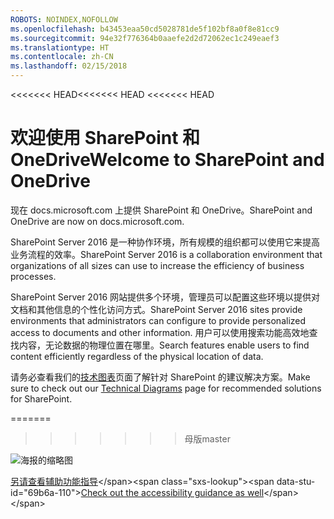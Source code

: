 ```yaml
---
ROBOTS: NOINDEX,NOFOLLOW
ms.openlocfilehash: b43453eaa50cd5028781de5f102bf8a0f8e81cc9
ms.sourcegitcommit: 94e32f776364b0aaefe2d2d72062ec1c249eaef3
ms.translationtype: HT
ms.contentlocale: zh-CN
ms.lasthandoff: 02/15/2018
---
```

<span data-ttu-id="69b6a-101"><<<<<<< HEAD</span><span class="sxs-lookup"><span data-stu-id="69b6a-101"><<<<<<< HEAD <<<<<<< HEAD</span></span>
# <a name="welcome-to-sharepoint-and-onedrive"></a><span data-ttu-id="69b6a-102">欢迎使用 SharePoint 和 OneDrive</span><span class="sxs-lookup"><span data-stu-id="69b6a-102">Welcome to SharePoint and OneDrive</span></span>

<span data-ttu-id="69b6a-103">现在 docs.microsoft.com 上提供 SharePoint 和 OneDrive。</span><span class="sxs-lookup"><span data-stu-id="69b6a-103">SharePoint and OneDrive are now on docs.microsoft.com.</span></span> 

<span data-ttu-id="69b6a-104">SharePoint Server 2016 是一种协作环境，所有规模的组织都可以使用它来提高业务流程的效率。</span><span class="sxs-lookup"><span data-stu-id="69b6a-104">SharePoint Server 2016 is a collaboration environment that organizations of all sizes can use to increase the efficiency of business processes.</span></span> 

<span data-ttu-id="69b6a-105">SharePoint Server 2016 网站提供多个环境，管理员可以配置这些环境以提供对文档和其他信息的个性化访问方式。</span><span class="sxs-lookup"><span data-stu-id="69b6a-105">SharePoint Server 2016 sites provide environments that administrators can configure to provide personalized access to documents and other information.</span></span> <span data-ttu-id="69b6a-106">用户可以使用搜索功能高效地查找内容，无论数据的物理位置在哪里。</span><span class="sxs-lookup"><span data-stu-id="69b6a-106">Search features enable users to find content efficiently regardless of the physical location of data.</span></span>

<span data-ttu-id="69b6a-107">请务必查看我们的[技术图表](https://technet.microsoft.com/library/cc263199(v=office.16).aspx)页面了解针对 SharePoint 的建议解决方案。</span><span class="sxs-lookup"><span data-stu-id="69b6a-107">Make sure to check out our [Technical Diagrams](https://technet.microsoft.com/library/cc263199(v=office.16).aspx) page for recommended solutions for SharePoint.</span></span>

=======
>>>>>>> <span data-ttu-id="69b6a-108">母版</span><span class="sxs-lookup"><span data-stu-id="69b6a-108">master</span></span>

![海报的缩略图](media/testfile.png)

<span data-ttu-id="69b6a-110">[另请查看辅助功能指导](https://technet.microsoft.com/library/mt790686(v=office.16).aspx)</span><span class="sxs-lookup"><span data-stu-id="69b6a-110">[Check out the accessibility guidance as well](https://technet.microsoft.com/library/mt790686(v=office.16).aspx)</span></span>
